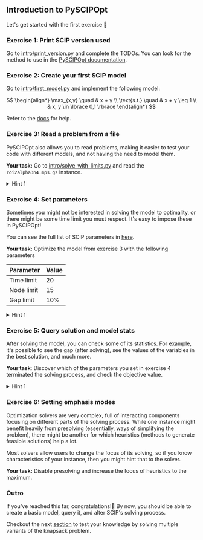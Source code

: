## Introduction to PySCIPOpt

Let's get started with the first exercise 🚀

### Exercise 1: Print SCIP version used
Go to [intro/print_version.py](print_version.py) and complete the TODOs.
You can look for the method to use in the [PySCIPOpt documentation](https://pyscipopt.readthedocs.io).


### Exercise 2: Create your first SCIP model
Go to [intro/first_model.py](first_model.py) and implement the following model:

$$
\begin{align*}
\max_{x,y}  \quad & x + y \\
\text{s.t.} \quad & x + y \leq 1 \\
                  & x, y \in \lbrace 0,1 \rbrace
\end{align*}
$$

Refer to the [docs](https://pyscipopt.readthedocs.io/en/latest/tutorials/model.html#create-a-model-variables-and-constraints) for help.


### Exercise 3: Read a problem from a file

PySCIPOpt also allows you to read problems, making it easier to test your code with different models, and not having the need to model them.

**Your task:** Go to [intro/solve_with_limits.py](solve_with_limits.py) and read the `roi2alpha3n4.mps.gz` instance.

<details>
    <summary>Hint 1</summary>
    You can use the <code>readProblem()</code> method for this.
</details>

### Exercise 4: Set parameters

Sometimes you might not be interested in solving the model to optimality, or there might be some time limit you must respect. It's easy to impose these in PySCIPOpt!

You can see the full list of SCIP parameters in [here](https://www.scipopt.org/doc/html/PARAMETERS.php).

**Your task:** Optimize the model from exercise 3 with the following parameters

|  Parameter | Value |
|------------|-------|
| Time limit |  20   | 
| Node limit |  15   | 
| Gap limit  |  10%  | 

<details>
    <summary>Hint 1</summary>
    You can find the (very extensive) list of SCIP parameters <a href="https://www.scipopt.org/doc/html/PARAMETERS.php">here</a>.
</details>

### Exercise 5: Query solution and model stats

After solving the model, you can check some of its statistics. For example, it's possible to see the gap (after solving), see the values of the variables in the best solution, and much more.

**Your task**: Discover which of the parameters you set in exercise 4 terminated the solving process, and check the objective value.

<details>
    <summary>Hint 1</summary>
    It's also possible to see a lot of information about the run by using `model.writeStatistics(filename.stats)`
</details>

### Exercise 6: Setting emphasis modes

Optimization solvers are very complex, full of interacting components focusing on different parts of the solving process. While one instance might benefit heavily from presolving (essentially, ways of simplifying the problem), there might be another for which heuristics (methods to generate feasible solutions) help a lot.

Most solvers allow users to change the focus of its solving, so if you know characteristics of your instance, then you might hint that to the solver.  

**Your task:** Disable presolving and increase the focus of heuristics to the maximum.

### Outro
If you've reached this far, congratulations!🎉 
By now, you should be able to create a basic model, query it, and alter SCIP's solving process. 

Checkout the next [section](modeling/README.md) to test your knowledge by solving multiple variants of the knapsack problem.
